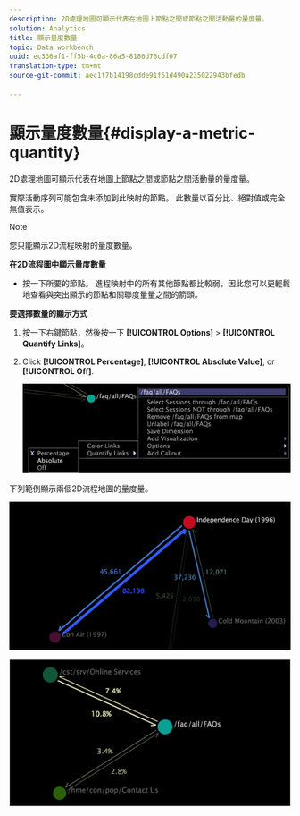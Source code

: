 ```yaml
---
description: 2D處理地圖可顯示代表在地圖上節點之間或節點之間活動量的量度量。
solution: Analytics
title: 顯示量度數量
topic: Data workbench
uuid: ec336af1-ff5b-4c0a-86a5-8186d76cdf07
translation-type: tm+mt
source-git-commit: aec1f7b14198cdde91f61d490a235022943bfedb

---
```



# 顯示量度數量{#display-a-metric-quantity}

2D處理地圖可顯示代表在地圖上節點之間或節點之間活動量的量度量。

實際活動序列可能包含未添加到此映射的節點。 此數量以百分比、絕對值或完全無值表示。

>[!NOTE]
>
>您只能顯示2D流程映射的量度數量。

**在2D流程圖中顯示量度數量**

* 按一下所要的節點。 進程映射中的所有其他節點都比較弱，因此您可以更輕鬆地查看與突出顯示的節點和關聯度量量之間的箭頭。

**要選擇數量的顯示方式**

1. 按一下右鍵節點，然後按一下 **[!UICONTROL Options]** > **[!UICONTROL Quantify Links]**。
1. Click **[!UICONTROL Percentage]**, **[!UICONTROL Absolute Value]**, or **[!UICONTROL Off]**.

   ![](assets/mnu_2DProcessMap_quantifyLinks.png)

下列範例顯示兩個2D流程地圖的量度量。

![](assets/vis_2DProcessMap_DisplayMetricQuantities_Movies.png)

![](assets/client-met.png)

